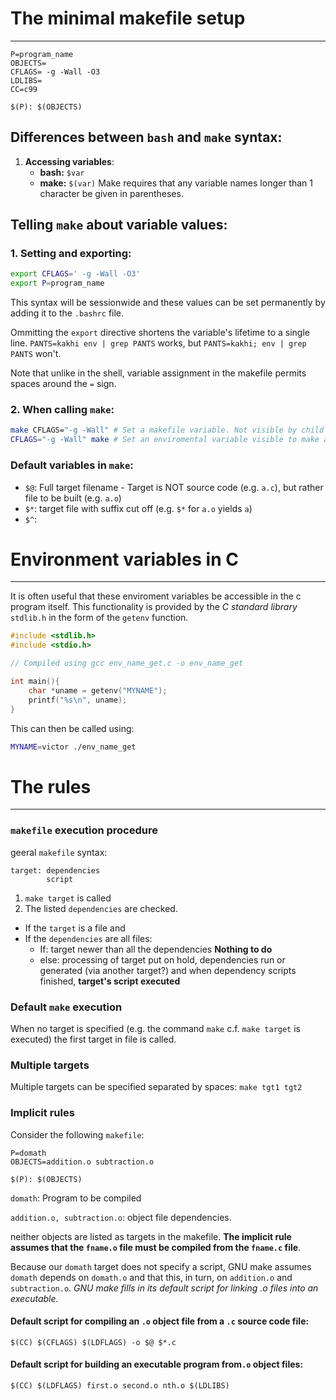 # The minimal makefile setup
----------

```make
P=program_name
OBJECTS=
CFLAGS= -g -Wall -O3
LDLIBS=
CC=c99

$(P): $(OBJECTS)
```

## Differences between `bash` and `make` syntax:
1. __Accessing variables__:
    * __bash:__ `$var`
    * __make:__ `$(var)`
Make requires that any variable names longer than 1 character be given in parentheses.

## Telling `make` about variable values:
### 1. __Setting and exporting__:
```bash
export CFLAGS=' -g -Wall -O3'
export P=program_name
```

This syntax will be sessionwide and these values can be set permanently by adding it to the `.bashrc` file.

Ommitting the `export` directive shortens the variable's lifetime to a single line. `PANTS=kakhi env | grep PANTS` works, but `PANTS=kakhi; env | grep PANTS` won't.

Note that unlike in the shell, variable assignment in the makefile permits spaces around the `=` sign.

### 2. __When calling `make`__:

```bash
make CFLAGS="-g -Wall" # Set a makefile variable. Not visible by child programs called by make
CFLAGS="-g -Wall" make # Set an enviromental variable visible to make and its children.
```

### Default variables in `make`:

* `$@`: Full target filename - Target is NOT source code (e.g. `a.c`), but rather file to be built (e.g. `a.o`)
* `$*`: target file with suffix cut off (e.g. `$*` for `a.o` yields `a`)
* `$^`:

# Environment variables in C
---------------

It is often useful that these enviroment variables be accessible in the c program itself. This functionality is provided by the _C standard library_ `stdlib.h` in the form of the `getenv` function.

```c
#include <stdlib.h>
#include <stdio.h>

// Compiled using gcc env_name_get.c -o env_name_get

int main(){
    char *uname = getenv("MYNAME");
    printf("%s\n", uname);
}
```

This can then be called using:

```bash
MYNAME=victor ./env_name_get
```

# The rules
-------

### `makefile` execution procedure

geeral `makefile` syntax:

```make
target: dependencies
        script
```

1. `make target` is called
2. The listed `dependencies` are checked.
  * If the `target` is a file and
  * If the `dependencies` are all files:
    * If: target newer than all the dependencies __Nothing to do__
    * else: processing of target put on hold, dependencies run or generated (via another target?) and when dependency scripts finished, __target's script executed__

### Default `make` execution

When no target is specified (e.g. the command `make` c.f. `make target` is executed) the first target in file is called.

### Multiple targets

Multiple targets can be specified separated by spaces: `make tgt1 tgt2`

### Implicit rules

Consider the following `makefile`:

```make
P=domath
OBJECTS=addition.o subtraction.o

$(P): $(OBJECTS)
```

`domath`: Program to be compiled

`addition.o, subtraction.o`: object file dependencies.

neither objects are listed as targets in the makefile. __The implicit rule assumes that the `fname.o` file must be compiled from the `fname.c` file__.

Because our `domath` target does not specify a script, GNU make assumes `domath` depends on `domath.o` and that this, in turn, on `addition.o` and `subtraction.o`. _GNU make fills in its default script for linking .o files into an executable._

#### Default script for compiling an `.o` object file from a `.c` source code file:
```
$(CC) $(CFLAGS) $(LDFLAGS) -o $@ $*.c
```

#### Default script for building an executable program  from`.o` object files:

```
$(CC) $(LDFLAGS) first.o second.o nth.o $(LDLIBS)
```
